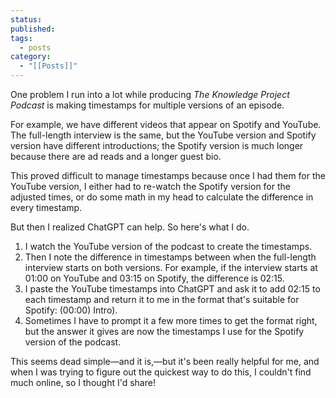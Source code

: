 ```yaml
---
status: 
published: 
tags:
  - posts
category:
  - "[[Posts]]"
---
```

One problem I run into a lot while producing *The Knowledge Project Podcast* is making timestamps for multiple versions of an episode.

For example, we have different videos that appear on Spotify and YouTube. The full-length interview is the same, but the YouTube version and Spotify version have different introductions; the Spotify version is much longer because there are ad reads and a longer guest bio.

This proved difficult to manage timestamps because once I had them for the YouTube version, I either had to re-watch the Spotify version for the adjusted times, or do some math in my head to calculate the difference in every timestamp.

But then I realized ChatGPT can help. So here's what I do.

1. I watch the YouTube version of the podcast to create the timestamps.
2. Then I note the difference in timestamps between when the full-length interview starts on both versions. For example, if the interview starts at 01:00 on YouTube and 03:15 on Spotify, the difference is 02:15.
3. I paste the YouTube timestamps into ChatGPT and ask it to add 02:15 to each timestamp and return it to me in the format that's suitable for Spotify: (00:00) Intro).
4. Sometimes I have to prompt it a few more times to get the format right, but the answer it gives are now the timestamps I use for the Spotify version of the podcast.

This seems dead simple—and it is,—but it's been really helpful for me, and when I was trying to figure out the quickest way to do this, I couldn't find much online, so I thought I'd share!
